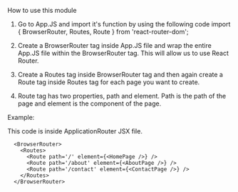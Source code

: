 How to use this module

1. Go to App.JS and import it's function by using the following code
import { BrowserRouter, Routes, Route } from 'react-router-dom';

2. Create a BrowserRouter tag inside App.JS file and wrap the entire App.JS file within the BrowserRouter tag. This will allow us to use React Router.

3. Create a Routes tag inside BrowserRouter tag and then again create a Route tag inside Routes tag for each page you want to create.

4. Route tag has two properties, path and element. Path is the path of the page and element is the component of the page.

Example: 

This code is inside ApplicationRouter JSX file.

      <BrowserRouter>
        <Routes>
          <Route path='/' element={<HomePage />} />
          <Route path='/about' element={<AboutPage />} />
          <Route path='/contact' element={<ContactPage />} />
        </Routes>
      </BrowserRouter>
